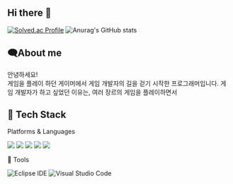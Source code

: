 ## Hi there 👋
[![Solved.ac Profile](http://mazassumnida.wtf/api/v2/generate_badge?boj=sahwang04)](https://solved.ac/sahwang04/)
![Anurag's GitHub stats](https://github-readme-stats.vercel.app/api?username=NekoDevPixel&theme=dark&show_icons=true)
## 🗨️About me
안녕하세요!<br>
게임을 플레이 하던 게이머에서 게임 개발자의 길을 걷기 시작한 프로그래머입니다.
게임 개발자가 하고 싶었던 이유는, 여러 장르의 게임을 플레이하면서 

## 🔧 Tech Stack

<p>
  Platforms & Languages
</p>
<p>
  <img src="https://img.shields.io/badge/C-A8B9CC?style=for-the-badge&logo=c&logoColor=white"/>
  <img src="https://img.shields.io/badge/C%23-239120?style=for-the-badge&logo=csharp&logoColor=white"/>
  <img src="https://img.shields.io/badge/Java-007396?style=for-the-badge&logo=java&logoColor=white"/>
  <img src="https://img.shields.io/badge/Python-3776AB?style=for-the-badge&logo=python&logoColor=white"/>
  <img src="https://img.shields.io/badge/Unity-000000?style=for-the-badge&logo=Unity&logoColor=white"/>
</p>
🧰 Tools
<p>  
  
  ![Eclipse IDE](https://img.shields.io/badge/Eclipse-2C2255?style=for-the-badge&logo=eclipse&logoColor=white)
  ![Visual Studio Code](https://img.shields.io/badge/VSCode-007ACC?style=for-the-badge&logo=visual-studio-code&logoColor=white)
</p>

